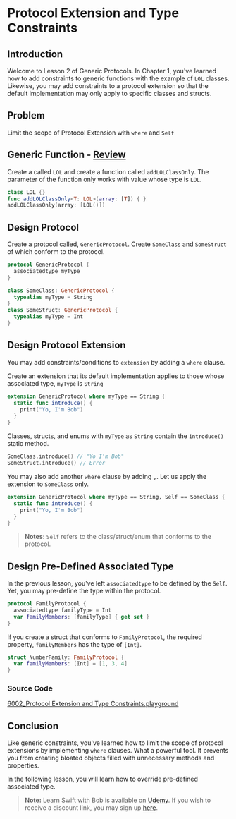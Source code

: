 # Protocol Extension and Type Constraints
## Introduction
Welcome to Lesson 2 of Generic Protocols. In Chapter 1, you've learned how to add constraints to generic functions with the example of `LOL` classes. Likewise, you may add constraints to a protocol extension so that the default implementation may only apply to specific classes and structs.

## Problem
Limit the scope of Protocol Extension with `where` and `Self`

## Generic Function - [Review](/course/swift-fundmentals/generics.md#type-constraints)

Create a called `LOL` and create a function called `addLOLClassOnly`. The parameter of the function only works with value whose type is `LOL`.

```swift
class LOL {}
func addLOLClassOnly<T: LOL>(array: [T]) { }
addLOLClassOnly(array: [LOL()])
```

## Design Protocol
Create a protocol called, `GenericProtocol`. Create `SomeClass` and `SomeStruct` of which conform to the protocol.

```swift
protocol GenericProtocol {
  associatedtype myType
}

class SomeClass: GenericProtocol {
  typealias myType = String
}
class SomeStruct: GenericProtocol {
  typealias myType = Int
}
```

## Design Protocol Extension
You may add constraints/conditions to `extension` by adding a `where` clause.

Create an extension that its default implementation applies to those whose associated type, `myType` is `String`

```swift
extension GenericProtocol where myType == String {
  static func introduce() {
    print("Yo, I'm Bob")
  }
}
```

Classes, structs, and enums with `myType` as `String` contain the `introduce()` static method.

```swift
SomeClass.introduce() // "Yo I'm Bob"
SomeStruct.introduce() // Error
```

You may also add another `where` clause by adding `,`. Let us apply the extension to `SomeClass` only.

```swift
extension GenericProtocol where myType == String, Self == SomeClass {
  static func introduce() {
    print("Yo, I'm Bob")
  }
}
```

> **Notes:** `Self` refers to the class/struct/enum that conforms to the protocol.

## Design Pre-Defined Associated Type
In the previous lesson, you've left `associatedtype` to be defined by the `Self`. Yet, you may pre-define the type within the protocol.


```swift
protocol FamilyProtocol {
  associatedtype familyType = Int
  var familyMembers: [familyType] { get set }
}
```

If you create a struct that conforms to `FamilyProtocol`, the required property, `familyMembers` has the type of `[Int]`.

```swift
struct NumberFamily: FamilyProtocol {
  var familyMembers: [Int] = [1, 3, 4]
}
```

### Source Code
[6002_Protocol Extension and Type Constraints.playground](https://www.dropbox.com/sh/sq2q45bjzd9jm97/AABvbJhAlu7WGr97u3SpW85la?dl=0)

## Conclusion
Like generic constraints, you've learned how to limit the scope of protocol extensions by implementing `where` clauses. What a powerful tool. It prevents you from creating bloated objects filled with unnecessary methods and properties.

In the following lesson, you will learn how to override pre-defined associated type.

> **Note:** Learn Swift with Bob is available on [Udemy](https://udemy.com/learn-swift-with-bob/). If you wish to receive a discount link, you may sign up [here](https://goo.gl/RR4K27).
